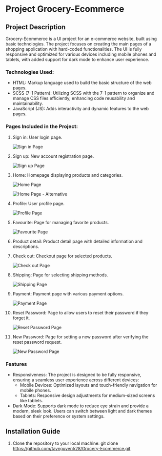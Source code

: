 # Project Grocery-Ecommerce

## Project Description

Grocery-Ecommerce is a UI project for an e-commerce website, built using basic technologies. The project focuses on creating the main pages of a shopping application with hard-coded functionalities. The UI is fully responsive and optimized for various devices including mobile phones and tablets, with added support for dark mode to enhance user experience.

### Technologies Used:

- HTML: Markup language used to build the basic structure of the web pages.
- SCSS (7-1 Pattern): Utilizing SCSS with the 7-1 pattern to organize and manage CSS files efficiently, enhancing code reusability and maintainability.
- JavaScript (JS): Adds interactivity and dynamic features to the web pages.

### Pages Included in the Project:

1. Sign in: User login page.

   ![Sign in Page](https://i.imgur.com/Uz19rVB.png)

2. Sign up: New account registration page.

   ![Sign up Page](https://i.imgur.com/XUCNzlz.png)

3. Home: Homepage displaying products and categories.

   ![Home Page](https://i.imgur.com/LeqCOQs.png)

   ![Home Page - Alternative](https://i.imgur.com/hTuZRDa.png)

4. Profile: User profile page.

   ![Profile Page](https://i.imgur.com/zALZAco.png)

5. Favourite: Page for managing favorite products.

   ![Favourite Page](https://i.imgur.com/eHdEIJe.png)

6. Product detail: Product detail page with detailed information and descriptions.

7. Check out: Checkout page for selected products.

   ![Check out Page](https://i.imgur.com/undefined.png)

8. Shipping: Page for selecting shipping methods.

   ![Shipping Page](https://i.imgur.com/hoaMP3p.png)

9. Payment: Payment page with various payment options.

   ![Payment Page](https://i.imgur.com/1ErcF6n.png)

10. Reset Password: Page to allow users to reset their password if they forget it.

    ![Reset Password Page](https://i.imgur.com/wJqEJ0u.png)

11. New Password: Page for setting a new password after verifying the reset password request.

    ![New Password Page](https://i.imgur.com/1pufY6I.png)

### Features

- Responsiveness: The project is designed to be fully responsive, ensuring a seamless user experience across different devices:
  - Mobile Devices: Optimized layouts and touch-friendly navigation for mobile phones.
  - Tablets: Responsive design adjustments for medium-sized screens like tablets.
- Dark Mode: Supports dark mode to reduce eye strain and provide a modern, sleek look. Users can switch between light and dark themes based on their preference or system settings.

## Installation Guide

1. Clone the repository to your local machine:
      git clone https://github.com/taynguyen528/Grocery-Ecommerce.git